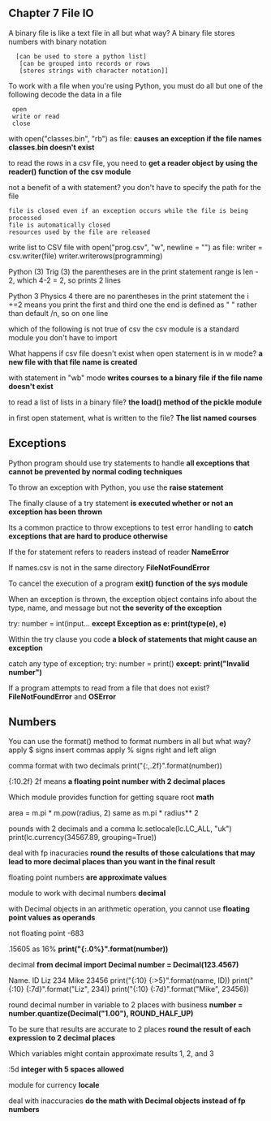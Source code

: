 
## Chapter 7 File IO


A binary file is like a text file in all but what way?
	A binary file stores numbers with binary notation
	
	  [can be used to store a python list]
	   [can be grouped into records or rows
	   [stores strings with character notation]]


To work with a file when you're using Python, you must do all but one of the following
	decode the data in a file

	 open
	 write or read
	 close

with open("classes.bin", "rb") as file:
	**causes an exception if the file names classes.bin doesn't exist**

to read the rows in a csv file, you need to
**get a reader object by using the reader() function of the csv module**


not a benefit of a with statement?
	you don't have to specify the path for the file

	file is closed even if an exception occurs while the file is being processed
	file is automatically closed
	resources used by the file are released

write list to CSV file
with open("prog.csv", "w", newline = "") as file:
	writer = csv.writer(file)
	writer.writerows(programming)


Python (3)
Trig (3)
	the parentheses are in the print statement
	range is len - 2, which 4-2 = 2, so prints 2 lines


Python 3 Physics 4
	there are no parentheses in the print statement
	the i +=2 means you print the first and third one
	the end is defined as " " rather than default /n, so on one line

which of the following is not true of csv
	the csv module is a standard module you don't have to import


What happens if csv file doesn't exist when open statement is in w mode?
	**a new file with that file name is created**

with statement in "wb" mode
	**writes courses to a binary file if the file name doesn't exist**

to read a list of lists in a binary file?
	**the load() method of the pickle module**


in first open statement, what is written to the file?
**The list named courses**



## Exceptions



Python program should use try statements to handle
**all exceptions that cannot be prevented by normal coding techniques**


To throw an exception with Python, you use the
	**raise statement**

The finally clause of a try statement
	**is executed whether or not an exception has been thrown**

Its a common practice to throw exceptions to test error handling to
	**catch exceptions that are hard to produce otherwise**

If the for statement refers to readers instead of reader
	**NameError**

If names.csv is not in the same directory
	**FileNotFoundError**

To cancel the execution of a program
	**exit() function of the sys module**

When an exception is thrown, the exception object contains info about the type, name, and message but not
	**the severity of the exception**
	

try:
	number = int(input...
**except Exception as e:
	print(type(e), e)**

Within the try clause you code
	**a block of statements that might cause an exception**

catch any type of exception;
	try:
		number = 
		print()
	**except:
		print("Invalid number")**

If a program attempts to read from a file that does not exist?
	**FileNotFoundError** and **OSError**


## Numbers

You can use the format() method to format numbers in all but what way?
	apply $ signs
		insert commas
		apply % signs
		right and left align

comma format with two decimals
	print("{:,.2f}".format(number))

{:10.2f}
	2f means **a floating point number with 2 decimal places**

Which module provides function for getting square root
	**math**

area = m.pi * m.pow(radius, 2)
	same as m.pi * radius** 2

pounds with 2 decimals and a comma
	lc.setlocale(lc.LC_ALL, "uk")
	print(lc.currency(34567.89, grouping=True))


deal with fp inacuracies
	**round the results of those calculations that may lead to more decimal places than you want in the final result**

floating point numbers
	**are approximate values**

module to work with decimal numbers
	**decimal**

with Decimal objects in an arithmetic operation, you cannot use
	**floating point values as operands**

not floating point
	-683

.15605 as 16%
	**print("{:.0%}".format(number))**

decimal
	**from decimal import Decimal
	number = Decimal(123.4567)**

Name.             ID
Liz                     234
Mike              23456
	print("{:10} {:>5}".format(name, ID))
	print("{:10} {:7d}".format("Liz", 234))
	print("{:10} {:7d}".format("Mike", 23456))


round decimal number in variable to 2 places with business
	**number = number.quantize(Decimal("1.00"), ROUND_HALF_UP)**

To be sure that results are accurate to 2 places
	**round the result of each expression to 2 decimal places**

Which variables might contain approximate results
	1, 2, and 3

:5d
	**integer with 5 spaces allowed**

module for currency
	**locale**

deal with inaccuracies
	**do the math with Decimal objects instead of fp numbers**
